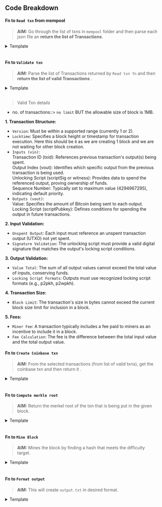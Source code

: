 ## Code Breakdown

#### Fn to `Read txn` from mempool

> **AIM:** Go through the list of txns in `mempool` folder and then parse each json file an **return the list of Transactions**.

<details>
<summary>Template</summary>

```python
def read_transactions():
    transactions = []
    mempool_dir = "mempool"
    for filename in os.listdir(mempool_dir):
        with open(os.path.join(mempool_dir, filename), "r") as file:
            transaction_data = json.load(file)
            transactions.append(transaction_data)
    return transactions
```

</details><br>

#### Fn to `Validate txn` 

> **AIM:** Parse the list of Transactions returned by `Read txn fn` and then **return the list of valid Transactions** .

<details>
<summary>Template</summary>

```python
def validate_transactions(transactions):
    valid_transactions = []
    for transaction in transactions:
        # Add validation logic here
        valid_transactions.append(transaction)
    return valid_transactions
```

</details><br>

> Valid Txn details

- no. of transactions::> `no limit` BUT the allowable size of block is 1MB. 

**1. Transaction Structure:**

* `Version`: Must be within a supported range (currently 1 or 2).
* `Locktime`: Specifies a block height or timestamp for transaction execution. Here this should be `0` as we are creating 1 block and we are not waiting for other block creation.
* `Inputs (vin)`:<br>
Transaction ID (txid): References previous transaction's output(s) being spent.<br>
Output Index (vout): Identifies which specific output from the previous transaction is being used.<br>
Unlocking Script (scriptSig or witness): Provides data to spend the referenced output, proving ownership of funds.<br>
Sequence Number: Typically set to maximum value (4294967295), indicating default priority.<br>
* `Outputs (vout)`:<br>
Value: Specifies the amount of Bitcoin being sent to each output.<br>
Locking Script (scriptPubkey): Defines conditions for spending the output in future transactions.<br>

**2. Input Validation:**

* `Unspent Output`: Each input must reference an unspent transaction output (UTXO) not yet spent.
* `Signature Validation`: The unlocking script must provide a valid digital signature that matches the output's locking script conditions.

**3. Output Validation:**

* `Value Total`: The sum of all output values cannot exceed the total value of inputs, conserving funds.
* `Locking Script Formats`: Outputs must use recognized locking script formats (e.g., p2pkh, p2wpkh).

**4. Transaction Size:**

* `Block Limit`: The transaction's size in bytes cannot exceed the current block size limit for inclusion in a block.

**5. Fees:**

* `Miner Fee`: A transaction typically includes a fee paid to miners as an incentive to include it in a block.
* `Fee Calculation`: The fee is the difference between the total input value and the total output value.



#### Fn to `Create Coinbase txn`

> **AIM:** From the selected transactions (from list of valid txns), get the coinbase txn and then return it .

<details>
<summary>Template</summary>

```python
def create_coinbase_transaction():
    coinbase_transaction = {
        # Add coinbase transaction details here
        "txid": "coinbase_txid",
        # Add other fields as needed
    }
    return coinbase_transaction
```

</details><br>

#### Fn to `Compute merkle root`

> **AIM:** Return the merkel root of the txn that is being put in the given block.

<details>
<summary>Template</summary>

```python
def compute_merkle_root(transactions):
    merkle_root = hashlib.sha256(b"".join(sorted([hashlib.sha256(json.dumps(tx).encode()).digest() for tx in transactions]))).hexdigest()
    return merkle_root
```

</details><br>

#### Fn to `Mine Block`

> **AIM:** Mines the block by finding a hash that meets the difficulty target.

<details>
<summary>Template</summary>

```python
def mine_block(transactions, coinbase_transaction):
    block_header = {
        "version": "1",
        "prev_block_hash": "previous_block_hash",
        "merkle_root": compute_merkle_root(transactions),
        "timestamp": int(time.time()),
        "nonce": 0
    }
    while True:
        block_header_hash = hashlib.sha256(json.dumps(block_header).encode()).hexdigest()
        if block_header_hash < DIFFICULTY_TARGET:
            break
        block_header["nonce"] += 1
    return block_header, coinbase_transaction
```

</details><br>


#### Fn to `Format output`

> **AIM:** This will create `output.txt` in desired format.

<details>
<summary>Template</summary>

```python
def format_output(block_header, coinbase_transaction, valid_transactions):
    with open("output.txt", "w") as file:
        file.write(json.dumps(block_header) + "\n")
        file.write(json.dumps(coinbase_transaction) + "\n")
        for transaction in valid_transactions:
            file.write(transaction["txid"] + "\n")
```

</details><br>

